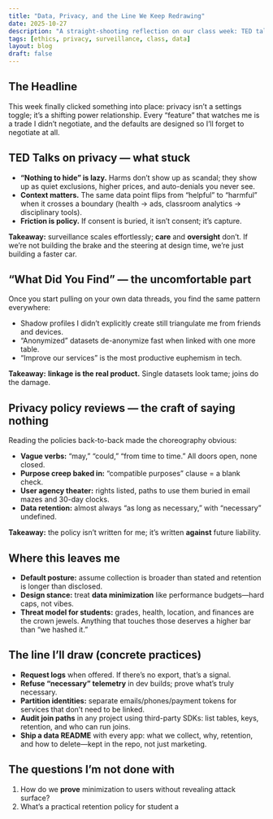 ```yaml
---
title: "Data, Privacy, and the Line We Keep Redrawing"
date: 2025-10-27
description: "A straight-shooting reflection on our class week: TED talks on privacy, the 'What Did You Find' hunt, and reading actual privacy policies without the PR varnish."
tags: [ethics, privacy, surveillance, class, data]
layout: blog
draft: false
---
```


## The Headline

This week finally clicked something into place: privacy isn’t a settings toggle; it’s a shifting power relationship. Every “feature” that watches me is a trade I didn’t negotiate, and the defaults are designed so I’ll forget to negotiate at all.

## TED Talks on privacy — what stuck

- **“Nothing to hide” is lazy.** Harms don’t show up as scandal; they show up as quiet exclusions, higher prices, and auto-denials you never see.
- **Context matters.** The same data point flips from “helpful” to “harmful” when it crosses a boundary (health → ads, classroom analytics → disciplinary tools).
- **Friction is policy.** If consent is buried, it isn’t consent; it’s capture.

**Takeaway:** surveillance scales effortlessly; **care** and **oversight** don’t. If we’re not building the brake and the steering at design time, we’re just building a faster car.

## “What Did You Find” — the uncomfortable part

Once you start pulling on your own data threads, you find the same pattern everywhere:

- Shadow profiles I didn’t explicitly create still triangulate me from friends and devices.
- “Anonymized” datasets de-anonymize fast when linked with one more table.
- “Improve our services” is the most productive euphemism in tech.

**Takeaway:** **linkage is the real product.** Single datasets look tame; joins do the damage.

## Privacy policy reviews — the craft of saying nothing

Reading the policies back-to-back made the choreography obvious:

- **Vague verbs:** “may,” “could,” “from time to time.” All doors open, none closed.
- **Purpose creep baked in:** “compatible purposes” clause = a blank check.
- **User agency theater:** rights listed, paths to use them buried in email mazes and 30-day clocks.
- **Data retention:** almost always “as long as necessary,” with “necessary” undefined.

**Takeaway:** the policy isn’t written for me; it’s written **against** future liability.

## Where this leaves me

- **Default posture:** assume collection is broader than stated and retention is longer than disclosed.
- **Design stance:** treat **data minimization** like performance budgets—hard caps, not vibes.
- **Threat model for students:** grades, health, location, and finances are the crown jewels. Anything that touches those deserves a higher bar than “we hashed it.”

## The line I’ll draw (concrete practices)

- **Request logs** when offered. If there’s no export, that’s a signal.
- **Refuse “necessary” telemetry** in dev builds; prove what’s truly necessary.
- **Partition identities:** separate emails/phones/payment tokens for services that don’t need to be linked.
- **Audit join paths** in any project using third-party SDKs: list tables, keys, retention, and who can run joins.
- **Ship a data README** with every app: what we collect, why, retention, and how to delete—kept in the repo, not just marketing.

## The questions I’m not done with

1. How do we **prove** minimization to users without revealing attack surface?
2. What’s a practical retention policy for student a
